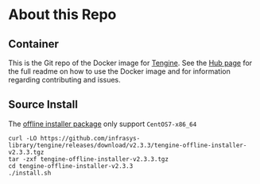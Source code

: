 # About this Repo


## Container 

This is the Git repo of the Docker image for [Tengine](https://tengine.taobao.org). See the
[Hub page](https://hub.docker.com/r/infralibrary/tengine) for the full readme on how to use the Docker image and for information
regarding contributing and issues.


## Source Install

The [offline installer package](https://github.com/infrasys-library/tengine/releases) only support `CentOS7-x86_64`

```
curl -LO https://github.com/infrasys-library/tengine/releases/download/v2.3.3/tengine-offline-installer-v2.3.3.tgz
tar -zxf tengine-offline-installer-v2.3.3.tgz
cd tengine-offline-installer-v2.3.3
./install.sh
```









